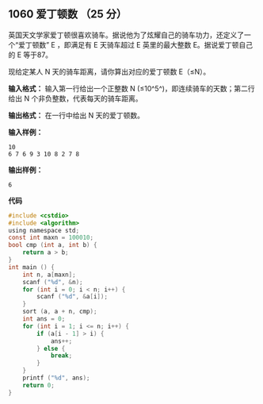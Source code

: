 ﻿## 1060 爱丁顿数 （25 分）

英国天文学家爱丁顿很喜欢骑车。据说他为了炫耀自己的骑车功力，还定义了一个“爱丁顿数” E ，即满足有 E 天骑车超过 E 英里的最大整数 E。据说爱丁顿自己的 E 等于87。

现给定某人 N 天的骑车距离，请你算出对应的爱丁顿数 E（≤N）。

**输入格式：**
输入第一行给出一个正整数 N (≤10^​5^​​ )，即连续骑车的天数；第二行给出 N 个非负整数，代表每天的骑车距离。

**输出格式：**
在一行中给出 N 天的爱丁顿数。

**输入样例：**

    10
    6 7 6 9 3 10 8 2 7 8

**输出样例：**

    6

**代码**

```c
#include <cstdio>
#include <algorithm>
using namespace std;
const int maxn = 100010;
bool cmp (int a, int b) {
	return a > b;
}
int main () {
	int n, a[maxn];
	scanf ("%d", &n);
	for (int i = 0; i < n; i++) {
		scanf ("%d", &a[i]);
	}
	sort (a, a + n, cmp);
	int ans = 0;
	for (int i = 1; i <= n; i++) {
		if (a[i - 1] > i) {
			ans++;
		} else {
			break;
		}
	}
	printf ("%d", ans);
	return 0;
}
```

